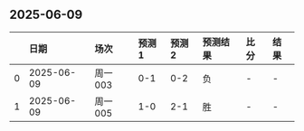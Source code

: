 

## 2025-06-09

|    | 日期         | 场次    | 预测1   | 预测2   | 预测结果   | 比分   | 结果   |
|---:|:-----------|:------|:------|:------|:-------|:-----|:-----|
|  0 | 2025-06-09 | 周一003 | 0-1   | 0-2   | 负      | -    | -    |
|  1 | 2025-06-09 | 周一005 | 1-0   | 2-1   | 胜      | -    | -    |


